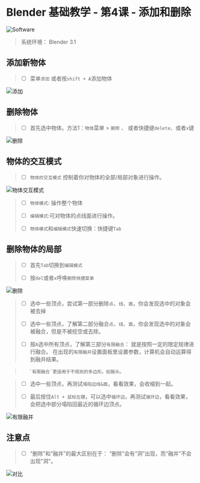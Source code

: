 # Blender 基础教学 - 第4课 - 添加和删除

![Software](/pics/01_00_software.PNG)

> 系统环境： Blender 3.1

## 添加新物体

> *   [ ] 菜单`添加` 或者按`shift + A`添加物体
> 
![添加](/pics/04_01_add_menu.PNG)

## 删除物体
>
> *   [ ] 首先选中物体。方法1：`物体`菜单 > `删除`  、 或者快捷键`delete`、或者`x`键
>
![删除](/pics/04_02_del_menu.PNG)


## 物体的交互模式

> *   [ ] `物体的交互模式` 控制着你对物体的全部/局部对象进行操作。

![物体交互模式](/pics/01_06_rotate.PNG)
>
> *   [ ] `物体模式`: 操作整个物体
> 
> *   [ ] `编辑模式`:可对物体的点线面进行操作。
>
> *   [ ] `物体模式`和`编辑模式`快速切换：快捷键`Tab`

## 删除物体的局部

> *   [ ] 首先`Tab`切换到`编辑模式`
>
> *   [ ] 按`del`或者`x`呼唤`删除快捷菜单`
> 
![删除](/pics/04_04_del_menu2.PNG)

> *   [ ] 选中一些顶点，尝试第一部分删除`点`、`线`、`面`，你会发现选中的对象会被去掉
>
> *   [ ] 选中一些顶点，了解第二部分融合`点`、`线`、`面`，你会发现选中的对象会被融合，但是不被挖空或去除。
>
> *   [ ] 按`A`选中所有顶点，了解第三部分`有限融合`： 就是按照一定的限定规律进行融合。 在出现的`有限融并`设置面板里设置参数，计算机会自动运算得到融并结果。

>        `有限融合`更适用于不规则的多边形。如猴头。

>
> *   [ ] 选中一些顶点，再测试`塌陷边线&面`，看看效果，会收缩到一起。
>
> *   [ ] 最后按住`Alt + 鼠标左键`，可以选中`循环边`，再测试`循环边`，看看效果，会把选中部分塌陷回最近的循环边顶点。

![有限融并](/pics/04_05_limit_del_menu.PNG)


## 注意点
>
> *   [ ] “删除”和“融并”的最大区别在于： “删除”会有“洞”出现，而“融并”不会出现"洞"。

![对比](/pics/04_06_del_merge_compare.PNG)